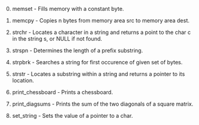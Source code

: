 0. memset - Fills memory with a constant byte.

1. memcpy - Copies n bytes from memory area src to memory area dest.

2. strchr - Locates a character in a string and returns a point to the char c in the string s, or NULL if not found.

3. strspn - Determines the length of a prefix substring.

4. strpbrk - Searches a string for first occurence of given set of bytes.

5. strstr - Locates a substring within a string and returns a pointer to its location.

6. print_chessboard - Prints a chessboard.

7. print_diagsums - Prints the sum of the two diagonals of a square matrix.

8. set_string - Sets the value of a pointer to a char.
